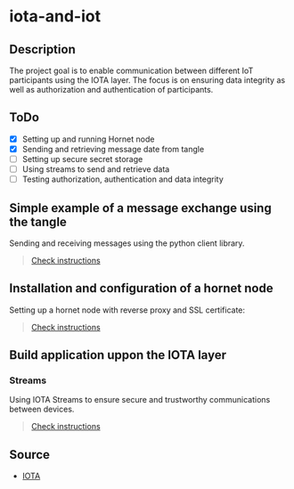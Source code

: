 # iota-and-iot

## Description

The project goal is  to enable communication between different IoT participants using the IOTA layer. 
The focus is on ensuring data integrity as well as authorization and authentication of participants. 

## ToDo

- [x] Setting up and running Hornet node
- [x] Sending and retrieving message date from tangle
- [ ] Setting up secure secret storage
- [ ] Using streams to send and retrieve data
- [ ] Testing authorization, authentication and data integrity

## Simple example of a message exchange using the tangle

Sending and receiving messages using the python client library.

>[Check instructions](iota-clients/python-client/)

## Installation and configuration of a hornet node

Setting up a hornet node with reverse proxy and SSL certificate:

 >[Check instructions](iota-nodes/hornet-node/)

## Build application uppon the IOTA layer

### Streams

Using IOTA Streams to ensure secure and trustworthy communications between devices.

>[Check instructions](iota-streams/)

## Source

* [IOTA](https://www.iota.org/)

